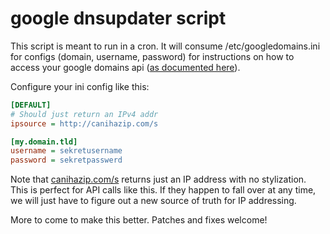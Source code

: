 # google dnsupdater script

This script is meant to run in a cron. It will consume /etc/googledomains.ini for configs (domain, username, password) for instructions on how to access your google domains api ([as documented here](https://support.google.com/domains/answer/6147083?hl=en&_ga=1.213322900.1880335840.1439780633)).

Configure your ini config like this:

```ini
[DEFAULT]
# Should just return an IPv4 addr
ipsource = http://canihazip.com/s

[my.domain.tld]
username = sekretusername
password = sekretpasswerd
```

Note that [canihazip.com/s](http://canihazip.com/s) returns just an IP address with no stylization. This is perfect for API calls like this. If they happen to fall over at any time, we will just have to figure out a new source of truth for IP addressing.

More to come to make this better. Patches and fixes welcome!

